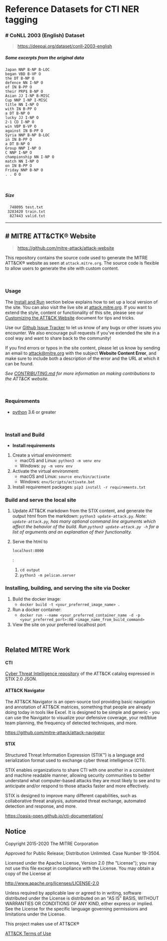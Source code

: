 # Reference Datasets for CTI NER tagging

### # **CoNLL 2003 (English) Dataset**

> https://deepai.org/dataset/conll-2003-english

##### Some excerpts from the original data

```
Japan NNP B-NP B-LOC
began VBD B-VP O
the DT B-NP O
defence NN I-NP O
of IN B-PP O
their PRP$ B-NP O
Asian JJ I-NP B-MISC
Cup NNP I-NP I-MISC
title NN I-NP O
with IN B-PP O
a DT B-NP O
lucky JJ I-NP O
2-1 CD I-NP O
win VBP B-VP O
against IN B-PP O
Syria NNP B-NP B-LOC
in IN B-PP O
a DT B-NP O
Group NNP I-NP O
C NNP I-NP O
championship NN I-NP O
match NN I-NP O
on IN B-PP O
Friday NNP B-NP O
. . O O
```

<br/>

##### Size

```
  748095 test.txt
 3283420 train.txt
  827443 valid.txt
```

-----



## # MITRE ATT&CTK® Website

>https://github.com/mitre-attack/attack-website

This repository contains the source code used to generate the MITRE ATT&CK® website as seen at `attack.mitre.org`. The source code is flexible to allow users to generate the site with custom content.

<br/>

### Usage

The [Install and Run](https://github.com/mitre-attack/attack-website#Install-and-Build) section below explains how to set up a local version of the site. You can also visit the live site at [attack.mitre.org](https://attack.mitre.org/). If you want to extend the style, content or functionality of this site, please see our [Customizing the ATT&CK Website](https://github.com/mitre-attack/attack-website/blob/master/CUSTOMIZING.md) document for tips and tricks.

Use our [Github Issue Tracker](https://github.com/mitre-attack/attack-website/issues) to let us know of any bugs or other issues you encounter. We also encourage pull requests if you've extended the site in a cool way and want to share back to the community!

If you find errors or typos in the site content, please let us know by sending an email to [attack@mitre.org](mailto:attack@mitre.org) with the subject **Website Content Error**, and make sure to include both a description of the error and the URL at which it can be found.

*See [CONTRIBUTING.md](https://github.com/mitre-attack/attack-website/blob/master/CONTRIBUTING.md) for more information on making contributions to the ATT&CK website.*

<br/>

### Requirements

- [python](https://www.python.org/) 3.6 or greater

<br/>

### Install and Build

- **Install requirements**

1. Create a virtual environment:
   - macOS and Linux: `python3 -m venv env`
   - Windows: `py -m venv env`
2. Activate the virtual environment:
   - macOS and Linux: `source env/bin/activate`
   - Windows: `env/Scripts/activate.bat`
3. Install requirement packages: `pip3 install -r requirements.txt`

### Build and serve the local site

1. Update ATT&CK markdown from the STIX content, and generate the output html from the markdown: `python3 update-attack.py`. *Note: `update-attack.py`, has many optional command line arguments which affect the behavior of the build. Run `python3 update-attack.py -h` for a list of arguments and an explanation of their functionality.*

2. Serve the html to

    

   ```
   localhost:8000
   ```

   :

   1. `cd output`
   2. `python3 -m pelican.server`

### Installing, building, and serving the site via Docker

1. Build the docker image:
   - `docker build -t <your_preferred_image_name> .`
2. Run a docker container:
   - `docker run --name <your_preferred_container_name -d -p <your_preferred_port>:80 <image_name_from_build_command>`
3. View the site on your preferred localhost port

<br/>

## Related MITRE Work

#### CTI

[Cyber Threat Intelligence repository](https://github.com/mitre/cti) of the ATT&CK catalog expressed in STIX 2.0 JSON.

#### ATT&CK Navigator

The ATT&CK Navigator is an open-source tool providing basic navigation and annotation of ATT&CK matrices, something that people are already doing today in tools like Excel. It is designed to be simple and generic - you can use the Navigator to visualize your defensive coverage, your red/blue team planning, the frequency of detected techniques, and more.

https://github.com/mitre-attack/attack-navigator

#### STIX

Structured Threat Information Expression (STIX™) is a language and serialization format used to exchange cyber threat intelligence (CTI).

STIX enables organizations to share CTI with one another in a consistent and machine readable manner, allowing security communities to better understand what computer-based attacks they are most likely to see and to anticipate and/or respond to those attacks faster and more effectively.

STIX is designed to improve many different capabilities, such as collaborative threat analysis, automated threat exchange, automated detection and response, and more.

https://oasis-open.github.io/cti-documentation/

## Notice

Copyright 2015-2020 The MITRE Corporation

Approved for Public Release; Distribution Unlimited. Case Number 19-3504.

Licensed under the Apache License, Version 2.0 (the "License"); you may not use this file except in compliance with the License. You may obtain a copy of the License at

http://www.apache.org/licenses/LICENSE-2.0

Unless required by applicable law or agreed to in writing, software distributed under the License is distributed on an "AS IS" BASIS, WITHOUT WARRANTIES OR CONDITIONS OF ANY KIND, either express or implied. See the License for the specific language governing permissions and limitations under the License.

This project makes use of ATT&CK®

[ATT&CK Terms of Use](https://attack.mitre.org/resources/terms-of-use/)